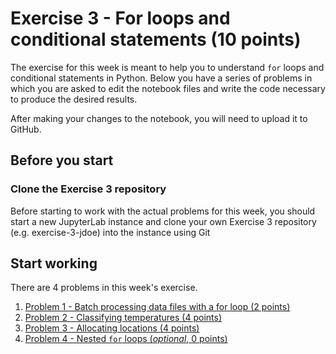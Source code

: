 # Exercise 3 - For loops and conditional statements (10 points)

The exercise for this week is meant to help you to understand `for` loops and conditional statements in Python.
Below you have a series of problems in which you are asked to edit the notebook files and write the code necessary to produce the desired results.

After making your changes to the notebook, you will need to upload it to GitHub.


## Before you start

### Clone the Exercise 3 repository

Before starting to work with the actual problems for this week, you should start a new JupyterLab instance and clone your own Exercise 3 repository (e.g. exercise-3-jdoe) into the instance using Git 

## Start working

There are 4 problems in this week's exercise.
1. [Problem 1 - Batch processing data files with a for loop (2 points)](Exercise-3-problem-1.ipynb)
2. [Problem 2 - Classifying temperatures (4 points)](Exercise-3-problem-2.ipynb)
3. [Problem 3 - Allocating locations (4 points)](Exercise-3-problem-3.ipynb)
4. [Problem 4 - Nested `for` loops (*optional*, 0 points)](Exercise-3-problem-4.ipynb)
